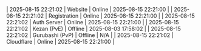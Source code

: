 | 2025-08-15 22:21:02 | Website | Online | 2025-08-15 22:21:00 |
| 2025-08-15 22:21:02 | Registration | Online | 2025-08-15 22:21:00 |
| 2025-08-15 22:21:02 | Auth Server | Online | 2025-08-15 22:21:00 |
| 2025-08-15 22:21:02 | Kezan (PvE) | Offline | 2025-08-03 17:58:02 |
| 2025-08-15 22:21:02 | Gurubashi (PvP) | Offline | N/A |
| 2025-08-15 22:21:02 | Cloudflare | Online | 2025-08-15 22:21:00 |
